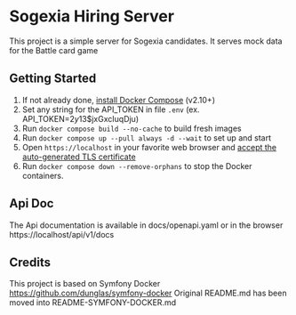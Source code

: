 # Sogexia Hiring Server

This project is a simple server for Sogexia candidates. It serves mock data for the Battle card game

## Getting Started

1. If not already done, [install Docker Compose](https://docs.docker.com/compose/install/) (v2.10+)
2. Set any string for the API_TOKEN in file `.env` (ex. API_TOKEN=$2y$13$jxGxcIuqDju)
3. Run `docker compose build --no-cache` to build fresh images
4. Run `docker compose up --pull always -d --wait` to set up and start
5. Open `https://localhost` in your favorite web browser and [accept the auto-generated TLS certificate](https://stackoverflow.com/a/15076602/1352334)
6. Run `docker compose down --remove-orphans` to stop the Docker containers.

## Api Doc

The Api documentation is available in docs/openapi.yaml or in the browser https://localhost/api/v1/docs

## Credits

This project is based on Symfony Docker https://github.com/dunglas/symfony-docker
Original README.md has been moved into README-SYMFONY-DOCKER.md
